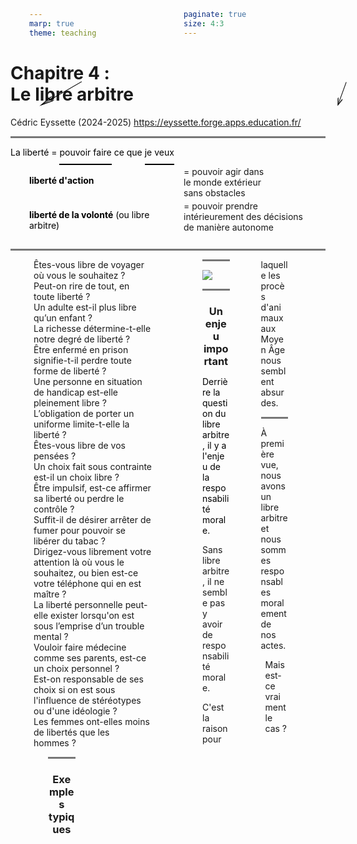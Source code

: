 ```yaml
---
marp: true
theme: teaching
paginate: true
size: 4:3
---
```


<!-- _class: titre -->
# Chapitre 4 :<br>Le libre arbitre <!-- fit -->
Cédric Eyssette (2024-2025)
https://eyssette.forge.apps.education.fr/



---
<!-- _class: pp -->
<style scoped>
section section{display:flex;}
section section div{margin-top:2em
}   
section section div:nth-of-type(1) {width:120%;}
section section div p {margin-top:1em; font-size:0.8em;color:#4a47b1}
p:nth-of-type(2){color:black}
u{text-decoration:none!important; border-bottom: 2px solid black;
padding-bottom:10px;color:black!important}
.arrow{position:absolute;top:190px;color:black;}
div:nth-of-type(1) .arrow{left:300px;transform: rotate(150deg) scale(5,0.9);}
div:nth-of-type(2) .arrow{left:750px;transform: rotate(110deg) scale(2.6,0.9);}
</style>

La liberté = <u>pouvoir faire</u> ce que <u>je veux</u>

<section>

<div>

<span data-marpit-fragment="1">

<span class="arrow">⟶</span>

**liberté d'action**

</span>

<span data-marpit-fragment="2">= pouvoir agir dans <br>le monde extérieur <br>sans obstacles</span>

</div>

<div>

<span data-marpit-fragment="3">

<span class="arrow">⟶</span>

**liberté de la volonté** (ou libre arbitre)
</span>

<span data-marpit-fragment="4">= pouvoir prendre intérieurement des décisions de manière autonome</span>

</div>

</section>

<!-- 
– Condition des alternatives : plusieurs choix sont possibles, il y a plusieurs possibilités alternatives parmi lesquelles je peux choisir ; avoir réellement le choix entre plusieurs possibilités alternatives
– Condition de la source : je suis vraiment la source de mes propres actes, par les choix que je fais ; être véritablement la source de ses actes
 -->


---
<!-- _class: fmmmmmmmm pp -->
<style scoped>
ol{margin:0;margin-left:1.5em;padding:0}
div {columns: 2; padding-left:30px; padding-right:30px;column-gap: 50px}
</style>

<div>

1. Êtes-vous libre de voyager où vous le souhaitez ?
1. Peut-on rire de tout, en toute liberté ?
1. Un adulte est-il plus libre qu’un enfant ?
1. La richesse détermine-t-elle notre degré de liberté ?
1. Être enfermé en prison signifie-t-il perdre toute forme de liberté ?
1. Une personne en situation de handicap est-elle pleinement libre ?
1. L’obligation de porter un uniforme limite-t-elle la liberté ?
1. Êtes-vous libre de vos pensées ?
1. Un choix fait sous contrainte est-il un choix libre ?
1. Être impulsif, est-ce affirmer sa liberté ou perdre le contrôle ?
1. Suffit-il de désirer arrêter de fumer pour pouvoir se libérer du tabac ?
1. Dirigez-vous librement votre attention là où vous le souhaitez, ou bien est-ce votre téléphone qui en est maître ?
1. La liberté personnelle peut-elle exister lorsqu'on est sous l’emprise d’un trouble mental ?
1. Vouloir faire médecine comme ses parents, est-ce un choix personnel ?
1. Est-on responsable de ses choix si on est sous l'influence de stéréotypes ou d'une idéologie ?
1. Les femmes ont-elles moins de libertés que les hommes ?

<div>


<!-- 
réflexe
esclave

racisme
-->

---
<!-- _class: fm -->
<style scoped>
h3{text-align:center; margin-bottom:0.5em}
table td {width:400px; padding:30px}
hr{padding:1px!important; background-color:#777!important}
</style>

### Exemples typiques

<div data-marpit-fragment>

|Liberté d'action|Libre arbitre|
|:-:|:-:|
|<span data-marpit-fragment="1">La liberté de circulation<br>La liberté d'expression<br>Les droits civils et politiques</span><hr><span data-marpit-fragment="2">≠ L'esclavage, la prison, <br>la dictature, la censure</span>|<span data-marpit-fragment="3">Penser par soi-même<br>Être capable de maîtriser ses<br> impulsions</span><hr><span data-marpit-fragment="4">≠ Être endoctriné, être sous l'emprise d'un trouble psychique</span>|

</div>


---
<!-- _class: i1t0 -->

[![](https://upload.wikimedia.org/wikipedia/commons/6/65/Trial_of_a_sow_and_pigs_at_Lavegny.png)](https://eyssette.github.io/ancien-blog/assets/pdf/ancien_blog/1_ethique_et_philosophie_morale/2007_2008_proces_animaux.pdf)

---
<!-- _class:  -->
### Un enjeu important
<span data-marpit-fragment="1">Derrière la question du libre arbitre, il y a l'enjeu de la responsabilité morale.</span>

<span data-marpit-fragment="2">Sans libre arbitre, il ne semble pas y avoir de responsabilité morale.</span>

<span data-marpit-fragment="3">C'est la raison pour laquelle les procès d'animaux aux Moyen Âge nous semblent absurdes.</span>


---
<!-- _class:  -->
<style scoped>
ol {list-style-type:none}
ol li {margin-left:-1em!important}
</style>
À première vue, nous avons un libre arbitre et nous sommes responsables moralement de nos actes.

1) Mais est-ce vraiment le cas ?